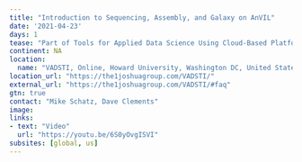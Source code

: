 ```yaml
---
title: "Introduction to Sequencing, Assembly, and Galaxy on AnVIL"
date: '2021-04-23'
days: 1
tease: "Part of Tools for Applied Data Science Using Cloud-Based Platform - Module 7"
continent: NA
location:
  name: "VADSTI, Online, Howard University, Washington DC, United States"
location_url: "https://the1joshuagroup.com/VADSTI/"
external_url: "https://the1joshuagroup.com/VADSTI/#faq"
gtn: true
contact: "Mike Schatz, Dave Clements"
image:
links:
- text: "Video"
  url: "https://youtu.be/6S0yOvgISVI"
subsites: [global, us]
---
```

